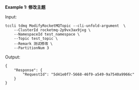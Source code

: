 **Example 1: 修改主题**



Input: 

```
tccli tdmq ModifyRocketMQTopic --cli-unfold-argument  \
    --ClusterId rocketmq-2p9vx3ax9jxg \
    --NamespaceId test_namespace \
    --Topic test_topic \
    --Remark 测试修改 \
    --PartitionNum 3
```

Output: 
```
{
    "Response": {
        "RequestId": "5d41e0f7-5668-46f9-a549-9a7540a9966c"
    }
}
```

